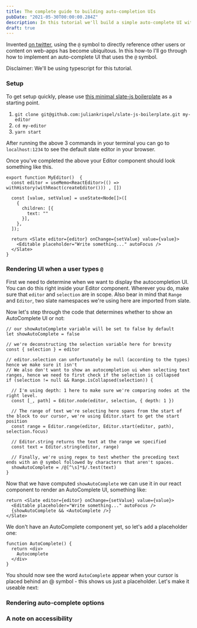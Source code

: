 ```yaml
---
title: The complete guide to building auto-completion UIs
pubDate: "2021-05-30T00:00:00.284Z"
description: In this tutorial we'll build a simple auto-complete UI with slate, triggered with the @ symbol, as is common in so many text editors across the web.
draft: true
---
```


Invented [on twitter](https://en.wikipedia.org/wiki/Mention_(blogging)), using the `@` symbol to directly reference other users or content on web-apps has become ubiquitous. In this how-to I'll go through how to implement an auto-complete UI that uses the `@` symbol.

Disclaimer: We'll be using typescript for this tutorial.

### Setup 

To get setup quickly, please use [this minimal slate-js boilerplate](https://github.com/juliankrispel/slate-js-boilerplate) as a starting point.

1. `git clone git@github.com:juliankrispel/slate-js-boilerplate.git my-editor`
2. `cd my-editor`
3. `yarn start`

After running the above 3 commands in your terminal you can go to `localhost:1234` to see the default slate editor in your browser.

Once you've completed the above your Editor component should look something like this.

```tsx
export function MyEditor()  {
  const editor = useMemo<ReactEditor>(() => withHistory(withReact(createEditor())) , [])

  const [value, setValue] = useState<Node[]>([
    {
      children: [{
        text: ""
      }], 
    },
  ]);

  return <Slate editor={editor} onChange={setValue} value={value}>
    <Editable placeholder="Write something..." autoFocus />
  </Slate>
}
```

### Rendering UI when a user types `@`

First we need to determine when we want to display the autocompletion UI. You can do this right inside your Editor component. Wherever you do, make sure that `editor` and `selection` are in scope. Also bear in mind that `Range` and `Editor`, two slate namespaces we're using here are imported from slate.

Now let's step through the code that determines whether to show an AutoComplete UI or not:

```tsx
// our showAutoComplete variable will be set to false by default
let showAutoComplete = false

// we're deconstructing the selection variable here for brevity
const { selection } = editor

// editor.selection can unfortunately be null (according to the types) hence we make sure it isn't
// We also don't want to show an autocompletion ui when selecting text ranges, hence we need to first check if the selection is collapsed
if (selection != null && Range.isCollapsed(selection)) {

  // I'm using depth: 1 here to make sure we're comparing nodes at the right level.
  const [_, path] = Editor.node(editor, selection, { depth: 1 })

  // The range of text we're selecting here spans from the start of the block to our cursor, we're using Editor.start to get the start position
  const range = Editor.range(editor, Editor.start(editor, path), selection.focus)

  // Editor.string returns the text at the range we specified
  const text = Editor.string(editor, range)

  // Finally, we're using regex to test whether the preceding text ends with an @ symbol followed by characters that aren't spaces.
  showAutoComplete = /@[^\s]*$/.test(text)
}
```

Now that we have computed `showAutoComplete` we can use it in our react component to render an AutoComplete UI, something like:

```tsx
return <Slate editor={editor} onChange={setValue} value={value}>
  <Editable placeholder="Write something..." autoFocus />
  {showAutoComplete && <AutoComplete />}
</Slate>
```

We don't have an AutoComplete component yet, so let's add a placeholder one:


```tsx
function AutoComplete() {
  return <div>
    Autocomplete
  </div>
}
```

You should now see the word `AutoComplete` appear when your cursor is placed behind an @ symbol - this shows us just a placeholder. Let's make it useable next:

### Rendering auto-complete options



### A note on accessibility

